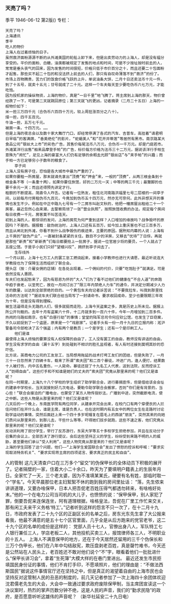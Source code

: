 ### 天亮了吗？
季平
1946-06-12
第2版()
专栏：

    天亮了吗？
    上海通讯
    季平
    吃人的物价
    上海人在过着烦恼的日子。
    虽然救济面粉源源不断的从外滩美国的轮船上卸下来，但是出卖劳动力的上海人，却是没有福分享受的。平价的面粉、白糖，油类都被规定了发售的地点和时间，可是不少按址按时前去的人，常常是垂头丧气的回来，因为发售的时间很短，价格只低于市价百分之十，而且还要二十包面粉才起售，那些买不起二十包的和没法挤上前去的人们，那只有自叹命薄落不到“救济”的份了。
    市场上百物腾贵，苦力们的饭食价格飞跃的上升，单说油条大饼，二月十日还卖法币十元一件，到了十五号，就卖十五元；廿号就成了二十元。这样一个车夫每天至少要吃伪币六七万元，才能吃饱。
    因为投机家的操纵物资，上海的物价，真是“一日千里”地飞腾了。蒋主席到上海的那天，物价曾经跌了一下，可是第二天就跳回原位；第三天就飞的更凶，记者摘录（二月二十五日）上海的一般物价如下：
    米一担三万四千元（合伪币六百四十万元，较上周狂涨百分之八十）。
    煤一担，四千五百元。
    牛油一担，五万七千元。
    被面一条，十四万元。……
    但是上海的夜总会以及数十家大舞厅门口，却经常停满了各式的汽车、吉普车，高挂着“请君明日早临”的客满牌，“香美绝伦”的影片，“蛇蝎美人”和“花开并蒂莲”等居然有黑市。南京路某大食品公司“银丝大上市”的彩色广告，其售价每尾法币八万元，合伪币一千万元。却是门庭若市。外滩某洋行出售“舶来品摩登手帕”的广告，标价每方价格为法币三十二万元，据说该洋行手帕生意殊为“闹忙”，足见上海的豪富大人们仍有足够的余暇去光顾“银丝店”与“来手帕”的兴趣；而手帕一方已足够穷小子数年的粮食了。
        亭子间
    上海人没有房子住，恐怕是各大城市中最为严重的了。
    如果你要租一所房屋，那末就请先拿出“顶费”和“押金”来，一般的“顶费”，从两三根金条到十根金条不等（一条重十两），如果你要住旅馆，好的二万元一天；中等的两三千元；最蹩脚的也要千余元一天；而且还得预先讲定才行。
    租额的不断提高，简直令人咋舌。记者有一位熟友，租住北河南路洪福里七号二层楼的一间亭子间，以前每月付房租伪币九百元，今竟加到伪币五十四万元，然亦无可奈何。此外异想天开的事情也发生不少。例如在中正中路九七号有一个二房东叫赵文秋的，他把一幢房屋出租给二十一个房客，最近忽然心血来潮，去警察局领了一张“营业执照”，按照旅馆收费的办法，规定每个房间每日收费一千元，房客莫不叫苦连天。
    初到上海的人，都惊讶的发问，上海的房荒为何严重到这样？人口增加的缘故吗？战争毁坏的原因吗？不是的。据报载：敌伪统治时，上海人口还有五百万，如今加上重庆客也不过三百多万，而且从闸北到外滩，你看不到什么战争毁伤的痕迹来，主要的原因，据熟知内幕的人说：上海有上千房的“敌伪产业”，一直被封条紧紧的关住。数目不少的洋房，又移去“优待”了日俘。再就是那些“新贵”和“新新贵”们每日都要抢上一批房子，据说一位官居少将的要员，一个人就占了五座公馆。于是乎小民们只好“望楼兴叹”，拥挤到亭子间去了。
        生存线外
    一个月以前，上海十七万工人的罢工怠工燃烧起来，接着小学教师也进行大请愿，最近听说连大学教授也为了保障生活而组织了联合会。
    理头店（按：介雇女佣的店铺）在各处出现着，一个佣妇的代价，只要“吃饱肚子”就满足。可是依然没有人惠顾。
    车夫们也发起愁来了，因为有慈悲为怀的“大人”们为了看不过他们的健康在“不合人道”的奔跑中趋于衰老，以至死亡，故在一月间订出了“限三年内禁绝人力车”的通令，并决定分期减少人力车的数量，以达到全部禁绝的目的。一个黄包车夫向记者诉苦说：“不要我拉车，叫我到那里找活命的方法呢？”据说车夫们联合给当局写了一封请命书，要求收回成命，至少也要限期三年改为十年，但是没有得到理睬。
    被生活逼得走头无路的人们，很多就挺而走险，上海今天盗案之多，真是历史上所未见。据报上所公开刊载的。去年十月有盗案六十件，十二月就多到一百六十件，今年一月增加到二百多件。
    热闹的马路如南京，也有“白昼行劫”的事情；堂堂的陆军总司令何应钦公馆，也发生了巨窃案，不久以前捉到了一个盗匪，原来是一个“戏剧家”。记者手头有一份一月十九日的立报内称：淞沪警备司令部枪决了五个强盗；内有两个是教员；一个是学生；还有一个是印刷工人。
        他们是谁
    最使得上海人烦恼的要算没有人权保障的自由了，工人没有罢工的自由，教师没有讲话的自由，学生没有求学的自由（漏十五字）到处碰到不相识的脸孔监视者，有人有时还接到莫明其妙的恐吓信。
    比方说，英商电力公司的工友怠工，当局想用拖延的战术打垮工友们的团结，但是失败了，一月三十一日忽然来了四辆卡车，载来了所谓“索夫团”和二百个暴徒，冲进厂内，逢人便打，结果数十人被打伤，内中五名重伤，一人毙命。暴徒还捉了十九名工人代表，送到法院，反而控诉工人“妨碍自由”。这些打手和不知谁是她们的丈夫的“索夫团”究竟从那里来的呢？他们又是谁呢？
    在同一时期里，上海九十八个学校的学生组织了助学联合会，进行募捐宣传，但是借给该会会址的建承中学校长，当天就接到好几次电话，要勒令助学联合会搬家，否则“你们是有背景的，当心些！”联合会接洽的广播电台，也蒙受了某方人物传授妙法，广播到中途，突然截断电流，使之中断。这些人物是从那里来的呢？他们又是谁呢？
    几天后的一个晚上，东南医学院有两位同学，从建承开完会出来，在校门口有两个穿便衣的人拦住问他们在开什么会，谁是主席，谁是负责人，也在这时期内有五女中的两位女生在走路时讨论助学运动的事情，突然后面赶上来一个四十多岁呢帽复在眉毛上的西装“朋友”，突然其来的向她们质问从那里来的，到那儿去，干些什么等等，吓得她们拔步就跑，这些不速之客，他们究竟从那里来的呢？他们又是谁呢？
    反动派利用了部分学生，举行了反苏游行，东吴大学等五十多校学生拒绝参加，并且在反动分子召集的会议上，全部否决了游行提议，会后这些坚持正义的学生，纷纷受到来路不明的人的威胁，甚至要他们承认“受人利用”，这些人物究竟从那里来的？他们又是谁呢？
    上海的学生回答了这个问题，他们——“上海学生爱国联合会”发出了愤怒的控诉和呼喊：“要求实现取消特务机关”、“要求实现蒋主席的四项诺言、要求真正的民主和自由”。
  人的管制
    这几天清查户口在三万多个“留交”的伪保甲长的全体动员下积极的展开了。记者隔壁的一家，住着大小二十余口，昨天为了要填明户籍表上的生辰年月日。全家忙了一天，三个老太婆，因为不准填某某氏，硬要有名有姓，部临时取一个“学名”。今天早晨那位老主妇絮絮不休的跑到我的房间里扯话：
    “落，先生侬来讲讲道理，又要办啥保甲，日本人把吾伲老百姓压得气都透勿转来，有啥格好处末。”他的一个在电力公司当司机的大儿子，也愤愤的说：“保甲保甲，别人家犯了罪，倒要吾伲来连保连坐，阿有道理根据，啥格皇法，吾伲在厂里工作忙来交关，那有闲工夫来干义务格‘特工’。”记者听到这样的怨言不只一次了，在十二月十九日，市政府发表了二十九个区的正副区长的名单之后，房东光东先生拿了大公报来看我，他最不满意的是五十七个区官里面，几乎全是从后方跑来的党官老爷，这二十九个区的名单的成份是这样的：
    党部人员十七人，官僚出身八人，军队特工七人银行兼任三人，学店老板二人，其他投机买卖三人，报馆律师各三人，不明职业的十五人。
    上海人不满意保甲的地方，还在于今天居然还留用的三千个伪保长和三万个伪甲长，他们在八年中勾结敌宪，欺压盘剥老百姓，真是罄竹难书，今天还是公然站在人民头上，老百姓还不敢对他们说个“不”字，眼看着他们一批批进什么“保甲长讲习会”，拿着“生死簿”大模大样的在巷门里进出。
    最近还发生市民拒填国民身份证的事情，他们不肯打手印，不愿填照片，他们的理由是：“不做法西斯国民”据说这件事情官厅还在坚持之中，但是真正的渴望着自由的上海市民也会坚持反对这管制人民的丑恶的制度的，前几天记者参加了一次上海四十余团体欢迎沈君儒老先生的大会，大会中一致通过要求政府废除保甲制，当主席团宣读这一个决议案时，热烈的掌声历数分钟不绝，这是人民的声音，我们的“勤求民隐”的政府，是否愿意听听这雄伟的声音呢？
        （新华社延安二十九日电）
